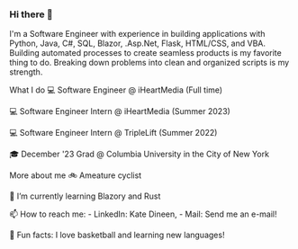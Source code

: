 ### Hi there 👋

I'm a Software Engineer with experience in building applications with Python, Java, C#, SQL, Blazor, .Asp.Net, Flask, HTML/CSS, and VBA. Building automated processes to create seamless products is my favorite thing to do. Breaking down problems into clean and organized scripts is my strength.


What I do
💻 Software Engineer @ iHeartMedia (Full time)

💻 Software Engineer Intern @ iHeartMedia (Summer 2023)

💻 Software Engineer Intern @ TripleLift (Summer 2022)

🎓 December '23 Grad @ Columbia University in the City of New York


More about me
🚲 Ameature cyclist

🌱 I’m currently learning Blazory and Rust

📫 How to reach me: - LinkedIn: Kate Dineen, - Mail: Send me an e-mail!

🔎 Fun facts: I love basketball and learning new languages!

